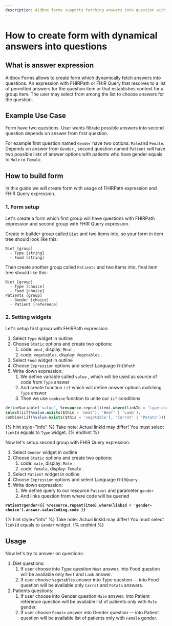 ```yaml
---
description: Aidbox forms supports fetching answers into question with conditions and logic
---
```


# How to create form with dynamical answers into questions

## What is answer expression

Aidbox Forms allows to create form which dynamically fetch answers into questions. An expression with FHIRPath or FHIR Query that resolves to a list of permitted answers for the question item or that establishes context for a group item. The user may select from among the list to choose answers for the question.&#x20;

## Example Use Case

Form have two questions. User wants filtrate possible answers into second question depends on answer from first question.&#x20;

For example first question named `Gender` have two options: `Male`and `Female`.  Depends on answer from `Gender` , second question named `Patient` will have two possible lists of answer options with patients who have gender equals to `Male` or `Female`.

## How to build form

In this guide we will create form with usage of FHIRPath expression and FHIR Query expression.

### 1. Form setup

Let's create a form which first group will have questions with FHIRPath expression and second group with FHIR Query expression.

Create in builder group called `Diet` and two items into, so your form in item tree should look like this:

```
Diet [group]
  - Type [string]
  - Food [string]
```

Then create another group called `Patients` and two items into, final item tree should like this:

```
Diet [group]
  - Type [choice]
  - Food [choice]
Patients [group]
  - Gender [choice]
  - Patient [reference]
```

### 2. Setting widgets

Let's setup first group with FHIRPath expression:&#x20;

1. Select `Type` widget in outline
2. Choose `Static` options and create two options:&#x20;
   1. code: `meat`, display: `Meat` ;
   2. code: `vegetables`, display: `Vegetables` .
3. Select `Food` widget in outline
4. Choose `Expression` options and select Language `FHIRPath`&#x20;
5. Write down expression:
   1. We define variable called `value` , which will be used as source of code from `Type` answer
   2. And create function `iif`  which will define answer options matching `Type` answer
   3. Then we use `combine` function to unite our `iif` conditions&#x20;

```sql
defineVariable('value', %resource.repeat(item).where(linkId = 'type-choice').answer.valueCoding.code).
select(iif(%value.exists($this = 'meat'), 'Beef' | 'Lamb').
combine(iif(%value.exists($this = 'vegetable'), 'Carrot' | 'Potato')))
```

{% hint style="info" %}
Take note: Actual linkId may differ! You must select `linkId` equals to `Type` widget.&#x20;
{% endhint %}

Now let's setup second group with FHIR Query expression:

1. Select `Gender` widget in outline
2. Choose `Static` options and create two options:&#x20;
   1. code: `male`, display: `Male` ;
   2. code: `female`, display: `Female` .
3. Select `Patient` widget in outline
4. Choose `Expression` options and select Language `FHIRQuery`&#x20;
5. Write down expression:&#x20;
   1. We define query to our resource `Patient` and parameter `gender`
   2. And links question from where code will be queried&#x20;

<pre class="language-sql" data-full-width="false"><code class="lang-sql"><strong>Patient?gender={{ %resource.repeat(item).where(linkId = 'gender-choice').answer.valueCoding.code }}
</strong></code></pre>

{% hint style="info" %}
Take note: Actual linkId may differ! You must select `linkId` equals to `Gender` widget.&#x20;
{% endhint %}

## Usage

Now let's try to answer on questions:

1. Diet questions:&#x20;
   1. If user choose into Type question `Meat` answer. Into Food question will be available only `Beef` and `Lamb` answer.&#x20;
   2. If user choose `Vegetables` answer into Type question — into Food question will be available only `Carrot` and `Potato` answers.
2. Patients questions:&#x20;
   1. If user choose into Gender question `Male` answer. Into Patient reference question will be available list of patients only with `Male` gender.
   2. If user choose `Female`  answer into Gender question — into Patient question will be available list of patients only with `Female` gender.




